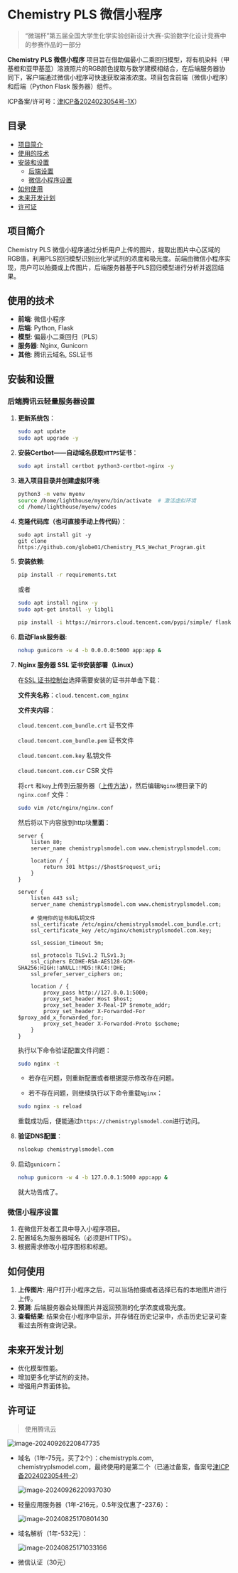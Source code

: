 # Chemistry PLS 微信小程序

> “微瑞杯”第五届全国大学生化学实验创新设计大赛-实验数字化设计竞赛中的参赛作品的一部分

**Chemistry PLS 微信小程序** 项目旨在借助偏最小二乘回归模型，将有机染料（甲基橙和亚甲基蓝）溶液照片的RGB颜色提取与数学建模相结合，在后端服务器协同下，客户端通过微信小程序可快速获取溶液浓度。项目包含前端（微信小程序）和后端（Python Flask 服务器）组件。

ICP备案/许可号：[津ICP备2024023054号-1X](https://beian.miit.gov.cn/)）



## 目录

- [项目简介](#项目简介)
- [使用的技术](#使用的技术)
- [安装和设置](#安装和设置)
  - [后端设置](#后端设置)
  - [微信小程序设置](#微信小程序设置)
- [如何使用](#如何使用)
- [未来开发计划](#未来开发计划)
- [许可证](#许可证)

## 项目简介

Chemistry PLS 微信小程序通过分析用户上传的图片，提取出图片中心区域的RGB值，利用PLS回归模型识别出化学试剂的浓度和吸光度。前端由微信小程序实现，用户可以拍摄或上传图片，后端服务器基于PLS回归模型进行分析并返回结果。

## 使用的技术

- **前端**: 微信小程序
- **后端**: Python, Flask
- **模型**: 偏最小二乘回归（PLS）
- **服务器**: Nginx, Gunicorn
- **其他**: 腾讯云域名, SSL证书

## 安装和设置

### 后端腾讯云轻量服务器设置

1. **更新系统包**：

   ```bash
   sudo apt update
   sudo apt upgrade -y
   ```

2. **安装Certbot——自动域名获取`HTTPS`证书**：

   ```bash
   sudo apt install certbot python3-certbot-nginx -y
   ```

3. **进入项目目录并创建虚拟环境**:

   ```bash
   python3 -m venv myenv
   source /home/lighthouse/myenv/bin/activate  # 激活虚拟环境
   cd /home/lighthouse/myenv/codes
   ```

4. **克隆代码库（也可直接手动上传代码）**：

   ```
   sudo apt install git -y
   git clone https://github.com/globe01/Chemistry_PLS_Wechat_Program.git
   ```

5. **安装依赖**:

   ```bash
   pip install -r requirements.txt
   ```

   或者

   ```bash
   sudo apt install nginx -y
   sudo apt-get install -y libgl1
   ```

   ```bash
   pip install -i https://mirrors.cloud.tencent.com/pypi/simple/ flask joblib numpy pandas scikit-learn==1.5.0 flask-cors opencv-python gunicorn
   ```

6. **启动Flask服务器**:

   ```bash
   nohup gunicorn -w 4 -b 0.0.0.0:5000 app:app &
   ```

7. **Nginx 服务器 SSL 证书安装部署（Linux）**

   在[SSL 证书控制台](https://console.cloud.tencent.com/ssl)选择需要安装的证书并单击下载：

   **文件夹名称**：`cloud.tencent.com_nginx`

   **文件夹内容**：

   `cloud.tencent.com_bundle.crt` 证书文件

   `cloud.tencent.com_bundle.pem` 证书文件

   `cloud.tencent.com.key` 私钥文件

   `cloud.tencent.com.csr` CSR 文件

   将`crt` 和`key`上传到云服务器（[上传方法](https://cloud.tencent.com/document/product/1340/72845)），然后编辑`Nginx`根目录下的 `nginx.conf` 文件：

   ```bash
   sudo vim /etc/nginx/nginx.conf
   ```

   然后将以下内容放到http块**里面**：

   ```
   server {
       listen 80;
       server_name chemistryplsmodel.com www.chemistryplsmodel.com;
   
       location / {
           return 301 https://$host$request_uri;
       }
   }
   
   server {
       listen 443 ssl;
       server_name chemistryplsmodel.com www.chemistryplsmodel.com;
   
       # 使用你的证书和私钥文件
       ssl_certificate /etc/nginx/chemistryplsmodel.com_bundle.crt;
       ssl_certificate_key /etc/nginx/chemistryplsmodel.com.key;
   
       ssl_session_timeout 5m;
   
       ssl_protocols TLSv1.2 TLSv1.3;
       ssl_ciphers ECDHE-RSA-AES128-GCM-SHA256:HIGH:!aNULL:!MD5:!RC4:!DHE;
       ssl_prefer_server_ciphers on;
   
       location / {
           proxy_pass http://127.0.0.1:5000;
           proxy_set_header Host $host;
           proxy_set_header X-Real-IP $remote_addr;
           proxy_set_header X-Forwarded-For $proxy_add_x_forwarded_for;
           proxy_set_header X-Forwarded-Proto $scheme;
       }
   }
   ```

   执行以下命令验证配置文件问题：

   ```bash
   sudo nginx -t
   ```

   - 若存在问题，则重新配置或者根据提示修改存在问题。

   - 若不存在问题，则继续执行以下命令重载`Nginx`：

   ```bash
   sudo nginx -s reload
   ```

   重载成功后，便能通过`https://chemistryplsmodel.com`进行访问。

8. **验证DNS配置**：

   ```bash
   nslookup chemistryplsmodel.com
   ```

9. 启动`gunicorn`：

   ```bash
   nohup gunicorn -w 4 -b 127.0.0.1:5000 app:app &
   ```

   就大功告成了。



### 微信小程序设置

1. 在微信开发者工具中导入小程序项目。
2. 配置域名为服务器域名（必须是HTTPS）。
3. 根据需求修改小程序图标和标题。

## 如何使用

1. **上传图片**: 用户打开小程序之后，可以当场拍摄或者选择已有的本地图片进行上传。
2. **预测**: 后端服务器会处理图片并返回预测的化学浓度或吸光度。
3. **查看结果**: 结果会在小程序中显示，并存储在历史记录中，点击历史记录可查看过去所有查询记录。

## 未来开发计划

- 优化模型性能。
- 增加更多化学试剂的支持。
- 增强用户界面体验。

## 许可证

> 使用腾讯云

![image-20240926220847735](assets/image-20240926220847735.png)

- 域名（1年-75元，买了2个）：chemistrypls.com, chemistryplsmodel.com，最终使用的是第二个（已通过备案，备案号[津ICP备2024023054号-2](https://beian.miit.gov.cn/)）

  ![image-20240926220937030](assets/image-20240926220937030.png)

- 轻量应用服务器（1年-216元，0.5年没优惠了-237.6）：

  ![image-20240825170801430](assets/image-20240825170801430.png)

- 域名解析（1年-532元）：

  ![image-20240825171033166](assets/image-20240825171033166.png)

- 微信认证（30元）